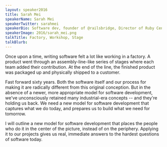 ```yaml
---
layout: speaker2016
title: Sarah Mei
speakerName: Sarah Mei
speakerTwitter: sarahmei
speakerBio: Software dev, founder of @railsbridge, Director of Ruby Central, Chief Consultant of @devmyndsoftware.
speakerImage: 2016/sarah_mei.png
talkTitle: Factory, Workshop, Stage
talkBlurb: 
---
```


Once upon a time, writing software felt a lot like working in a factory. A product went through an assembly-line-like series of stages where each team added their contribution. At the end of the line, the finished product was packaged up and physically shipped to a customer.

Fast forward sixty years. Both the software itself and our process for making it are radically different from this original conception. But in the absence of a newer, more appropriate model for software development, we've unconsciously retained many industrial-era concepts -- and they're holding us back. We need a new model for software development that captures what we do today, and prepares us to build what we need for tomorrow.

I will outline a new model for software development that places the people who do it in the center of the picture, instead of on the periphery. Applying it to our projects gives us real, immediate answers to the hardest questions of software today.
